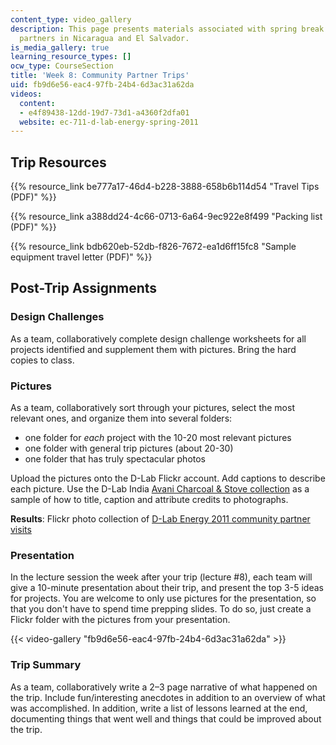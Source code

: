 ```yaml
---
content_type: video_gallery
description: This page presents materials associated with spring break trips to community
  partners in Nicaragua and El Salvador.
is_media_gallery: true
learning_resource_types: []
ocw_type: CourseSection
title: 'Week 8: Community Partner Trips'
uid: fb9d6e56-eac4-97fb-24b4-6d3ac31a62da
videos:
  content:
  - e4f89438-12dd-19d7-73d1-a4360f2dfa01
  website: ec-711-d-lab-energy-spring-2011
---
```


Trip Resources
--------------

{{% resource_link be777a17-46d4-b228-3888-658b6b114d54 "Travel Tips (PDF)" %}}

{{% resource_link a388dd24-4c66-0713-6a64-9ec922e8f499 "Packing list (PDF)" %}}

{{% resource_link bdb620eb-52db-f826-7672-ea1d6ff15fc8 "Sample equipment travel letter (PDF)" %}}

Post-Trip Assignments
---------------------

### Design Challenges

As a team, collaboratively complete design challenge worksheets for all projects identified and supplement them with pictures. Bring the hard copies to class.

### Pictures

As a team, collaboratively sort through your pictures, select the most relevant ones, and organize them into several folders:

*   one folder for _each_ project with the 10-20 most relevant pictures
*   one folder with general trip pictures (about 20-30)
*   one folder that has truly spectacular photos

Upload the pictures onto the D-Lab Flickr account. Add captions to describe each picture. Use the D-Lab India [Avani Charcoal & Stove collection](http://www.flickr.com/photos/d-lab/sets/72157623182601149/) as a sample of how to title, caption and attribute credits to photographs.

**Results**: Flickr photo collection of [D-Lab Energy 2011 community partner visits](http://www.flickr.com/photos/d-lab/collections/72157623356103471/)

### Presentation

In the lecture session the week after your trip (lecture #8), each team will give a 10-minute presentation about their trip, and present the top 3-5 ideas for projects. You are welcome to only use pictures for the presentation, so that you don't have to spend time prepping slides. To do so, just create a Flickr folder with the pictures from your presentation.

{{< video-gallery "fb9d6e56-eac4-97fb-24b4-6d3ac31a62da" >}}


### Trip Summary

As a team, collaboratively write a 2–3 page narrative of what happened on the trip. Include fun/interesting anecdotes in addition to an overview of what was accomplished. In addition, write a list of lessons learned at the end, documenting things that went well and things that could be improved about the trip.